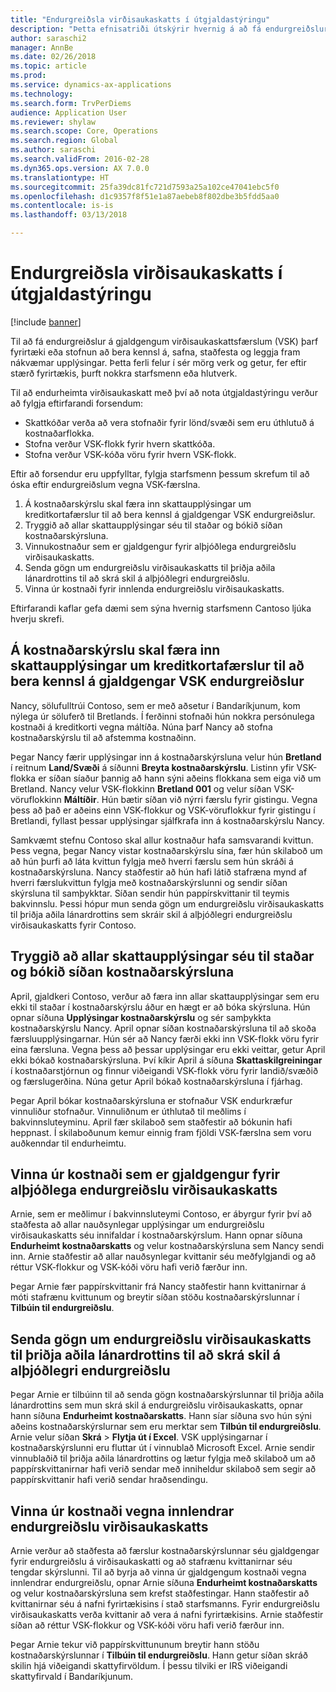 ```yaml
---
title: "Endurgreiðsla virðisaukaskatts í útgjaldastýringu"
description: "Þetta efnisatriði útskýrir hvernig á að fá endurgreiðslur á gjaldgengum virðisaukaskatti (VSK)."
author: saraschi2
manager: AnnBe
ms.date: 02/26/2018
ms.topic: article
ms.prod: 
ms.service: dynamics-ax-applications
ms.technology: 
ms.search.form: TrvPerDiems
audience: Application User
ms.reviewer: shylaw
ms.search.scope: Core, Operations
ms.search.region: Global
ms.author: saraschi
ms.search.validFrom: 2016-02-28
ms.dyn365.ops.version: AX 7.0.0
ms.translationtype: HT
ms.sourcegitcommit: 25fa39dc81fc721d7593a25a102ce47041ebc5f0
ms.openlocfilehash: d1c9357f8f51e1a87aebeb8f802dbe3b5fdd5aa0
ms.contentlocale: is-is
ms.lasthandoff: 03/13/2018

---
```


# <a name="vat-recovery-in-expense-management"></a>Endurgreiðsla virðisaukaskatts í útgjaldastýringu

[!include [banner](../includes/banner.md)]

Til að fá endurgreiðslur á gjaldgengum virðisaukaskattsfærslum (VSK) þarf fyrirtæki eða stofnun að bera kennsl á, safna, staðfesta og leggja fram nákvæmar upplýsingar. Þetta ferli felur í sér mörg verk og getur, fer eftir stærð fyrirtækis, þurft nokkra starfsmenn eða hlutverk.

Til að endurheimta virðisaukaskatt með því að nota útgjaldastýringu verður að fylgja eftirfarandi forsendum:

- Skattkóðar verða að vera stofnaðir fyrir lönd/svæði sem eru úthlutuð á kostnaðarflokka.
- Stofna verður VSK-flokk fyrir hvern skattkóða.
- Stofna verður VSK-kóða vöru fyrir hvern VSK-flokk.

Eftir að forsendur eru uppfylltar, fylgja starfsmenn þessum skrefum til að óska eftir endurgreiðslum vegna VSK-færslna.

1. Á kostnaðarskýrslu skal færa inn skattaupplýsingar um kreditkortafærslur til að bera kennsl á gjaldgengar VSK endurgreiðslur.
2. Tryggið að allar skattaupplýsingar séu til staðar og bókið síðan kostnaðarskýrsluna.
3. Vinnukostnaður sem er gjaldgengur fyrir alþjóðlega endurgreiðslu virðisaukaskatts.
4. Senda gögn um endurgreiðslu virðisaukaskatts til þriðja aðila lánardrottins til að skrá skil á alþjóðlegri endurgreiðslu.
5. Vinna úr kostnaði fyrir innlenda endurgreiðslu virðisaukaskatts.

Eftirfarandi kaflar gefa dæmi sem sýna hvernig starfsmenn Cantoso ljúka hverju skrefi.

## <a name="on-an-expense-report-enter-tax-information-about-credit-card-transactions-to-identify-eligible-vat-refunds"></a>Á kostnaðarskýrslu skal færa inn skattaupplýsingar um kreditkortafærslur til að bera kennsl á gjaldgengar VSK endurgreiðslur

Nancy, sölufulltrúi Contoso, sem er með aðsetur í Bandaríkjunum, kom nýlega úr söluferð til Bretlands. Í ferðinni stofnaði hún nokkra persónulega kostnaði á kreditkorti vegna máltíða. Núna þarf Nancy að stofna kostnaðarskýrslu til að afstemma kostnaðinn.

Þegar Nancy færir upplýsingar inn á kostnaðarskýrsluna velur hún **Bretland** í reitnum **Land/Svæði** á síðunni **Breyta kostnaðarskýrslu**. Listinn yfir VSK-flokka er síðan síaður þannig að hann sýni aðeins flokkana sem eiga við um Bretland. Nancy velur VSK-flokkinn **Bretland 001** og velur síðan VSK-vöruflokkinn **Máltíðir**. Hún bætir síðan við nýrri færslu fyrir gistingu. Vegna þess að það er aðeins einn VSK-flokkur og VSK-vöruflokkur fyrir gistingu í Bretlandi, fyllast þessar upplýsingar sjálfkrafa inn á kostnaðarskýrslu Nancy.

Samkvæmt stefnu Contoso skal allur kostnaður hafa samsvarandi kvittun. Þess vegna, þegar Nancy vistar kostnaðarskýrslu sína, fær hún skilaboð um að hún þurfi að láta kvittun fylgja með hverri færslu sem hún skráði á kostnaðarskýrsluna. Nancy staðfestir að hún hafi látið stafræna mynd af hverri færslukvittun fylgja með kostnaðarskýrslunni og sendir síðan skýrsluna til samþykktar. Síðan sendir hún pappírskvittanir til teymis bakvinnslu. Þessi hópur mun senda gögn um endurgreiðslu virðisaukaskatts til þriðja aðila lánardrottins sem skráir skil á alþjóðlegri endurgreiðslu virðisaukaskatts fyrir Contoso.

## <a name="make-sure-that-all-tax-information-is-complete-and-then-post-the-expense-report"></a>Tryggið að allar skattaupplýsingar séu til staðar og bókið síðan kostnaðarskýrsluna

April, gjaldkeri Contoso, verður að færa inn allar skattaupplýsingar sem eru ekki til staðar í kostnaðarskýrslu áður en hægt er að bóka skýrsluna. Hún opnar síðuna **Upplýsingar kostnaðarskýrslu** og sér samþykkta kostnaðarskýrslu Nancy. April opnar síðan kostnaðarskýrsluna til að skoða færsluupplýsingarnar. Hún sér að Nancy færði ekki inn VSK-flokk vöru fyrir eina færsluna. Vegna þess að þessar upplýsingar eru ekki veittar, getur April ekki bókað kostnaðarskýrsluna. Því kíkir April á síðuna **Skattaskilgreiningar** í kostnaðarstjórnun og finnur viðeigandi VSK-flokk vöru fyrir landið/svæðið og færslugerðina. Núna getur April bókað kostnaðarskýrsluna í fjárhag.

Þegar April bókar kostnaðarskýrsluna er stofnaður VSK endurkræfur vinnuliður stofnaður. Vinnuliðnum er úthlutað til meðlims í bakvinnsluteyminu. April fær skilaboð sem staðfestir að bókunin hafi heppnast. Í skilaboðunum kemur einnig fram fjöldi VSK-færslna sem voru auðkenndar til endurheimtu.

## <a name="process-expenses-that-are-eligible-for-international-vat-recovery"></a>Vinna úr kostnaði sem er gjaldgengur fyrir alþjóðlega endurgreiðslu virðisaukaskatts

Arnie, sem er meðlimur í bakvinnsluteymi Contoso, er ábyrgur fyrir því að staðfesta að allar nauðsynlegar upplýsingar um endurgreiðslu virðisaukaskatts séu innifaldar í kostnaðarskýrslum. Hann opnar síðuna **Endurheimt kostnaðarskatts** og velur kostnaðarskýrsluna sem Nancy sendi inn. Arnie staðfestir að allar nauðsynlegar kvittanir séu meðfylgjandi og að réttur VSK-flokkur og VSK-kóði vöru hafi verið færður inn.

Þegar Arnie fær pappírskvittanir frá Nancy staðfestir hann kvittanirnar á móti stafrænu kvittunum og breytir síðan stöðu kostnaðarskýrslunnar í **Tilbúin til endurgreiðslu**.

## <a name="send-vat-recovery-data-to-the-third-party-vendor-to-file-international-recovery-returns"></a>Senda gögn um endurgreiðslu virðisaukaskatts til þriðja aðila lánardrottins til að skrá skil á alþjóðlegri endurgreiðslu

Þegar Arnie er tilbúinn til að senda gögn kostnaðarskýrslunnar til þriðja aðila lánardrottins sem mun skrá skil á endurgreiðslu virðisaukaskatts, opnar hann síðuna **Endurheimt kostnaðarskatts**. Hann síar síðuna svo hún sýni aðeins kostnaðarskýrslurnar sem eru merktar sem **Tilbún til endurgreiðslu**. Arnie velur síðan **Skrá** &gt; **Flytja út í Excel**. VSK upplýsingarnar í kostnaðarskýrslunni eru fluttar út í vinnublað Microsoft Excel. Arnie sendir vinnublaðið til þriðja aðila lánardrottins og lætur fylgja með skilaboð um að pappírskvittanirnar hafi verið sendar með inniheldur skilaboð sem segir að pappírskvittanir hafi verið sendar hraðsendingu.

## <a name="process-expenses-for-domestic-vat-recovery"></a>Vinna úr kostnaði vegna innlendrar endurgreiðslu virðisaukaskatts

Arnie verður að staðfesta að færslur kostnaðarskýrslunnar séu gjaldgengar fyrir endurgreiðslu á virðisaukaskatti og að stafrænu kvittanirnar séu tengdar skýrslunni. Til að byrja að vinna úr gjaldgengum kostnaði vegna innlendrar endurgreiðslu, opnar Arnie síðuna **Endurheimt kostnaðarskatts** og velur kostnaðarskýrsluna sem krefst staðfestingar. Hann staðfestir að kvittanirnar séu á nafni fyrirtækisins í stað starfsmanns. Fyrir endurgreiðslu virðisaukaskatts verða kvittanir að vera á nafni fyrirtækisins. Arnie staðfestir síðan að réttur VSK-flokkur og VSK-kóði vöru hafi verið færður inn.

Þegar Arnie tekur við pappírskvittununum breytir hann stöðu kostnaðarskýrslunnar í **Tilbúin til endurgreiðslu**. Hann getur síðan skráð skilin hjá viðeigandi skattyfirvöldum. Í þessu tilviki er IRS viðeigandi skattyfirvald í Bandaríkjunum.

